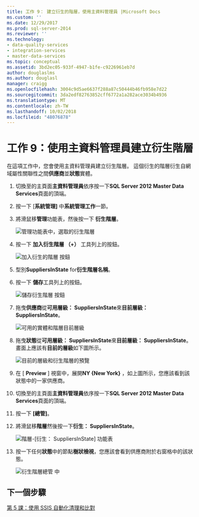 ```yaml
---
title: 工作 9： 建立衍生的階層，使用主資料管理員 |Microsoft Docs
ms.custom: ''
ms.date: 12/29/2017
ms.prod: sql-server-2014
ms.reviewer: ''
ms.technology:
- data-quality-services
- integration-services
- master-data-services
ms.topic: conceptual
ms.assetid: 3bd2ec05-933f-4947-b1fe-c9226961eb7d
author: douglaslms
ms.author: douglasl
manager: craigg
ms.openlocfilehash: 3004c9d5ae6637f288a87c50444b46fb958e7d22
ms.sourcegitcommit: 3da2edf82763852cff6772a1a282ace3034b4936
ms.translationtype: MT
ms.contentlocale: zh-TW
ms.lasthandoff: 10/02/2018
ms.locfileid: "48076878"
---
```

# <a name="task-9-creating-a-derived-hierarchy-using-master-data-manager"></a>工作 9：使用主資料管理員建立衍生階層
  在這項工作中，您會使用主資料管理員建立衍生階層。 這個衍生的階層衍生自網域屬性關聯性之間**供應商**並**狀態**實體。  
  
1.  切換至的主頁面**主資料管理員**依序按一下**SQL Server 2012 Master Data Services**頁面的頂端。  
  
2.  按一下 [**系統管理]** 中**系統管理工作**一節。  
  
3.  將滑鼠移**管理**功能表，然後按一下 **衍生階層**。  
  
     ![管理功能表中，選取的衍生階層](../../2014/tutorials/media/et-creatingaderivedhierarchyusingmdm-01.jpg "管理功能表中，選取的衍生階層")  
  
4.  按一下 **加入衍生階層 （+）** 工具列上的按鈕。  
  
     ![加入衍生的階層 按鈕](../../2014/tutorials/media/et-creatingaderivedhierarchyusingmdm-02.jpg "加入衍生的階層 按鈕")  
  
5.  型別**SuppliersInState** for**衍生階層名稱**。  
  
6.  按一下 **儲存**工具列上的按鈕。  
  
     ![儲存衍生階層 按鈕](../../2014/tutorials/media/et-creatingaderivedhierarchyusingmdm-03.jpg "儲存衍生階層 按鈕")  
  
7.  拖曳**供應商**從**可用層級： SuppliersInState**來**目前層級： SuppliersInState**。  
  
     ![可用的實體和階層目前層級](../../2014/tutorials/media/et-creatingaderivedhierarchyusingmdm-04.jpg "可用的實體和階層目前層級")  
  
8.  拖曳**狀態**從**可用層級： SuppliersInState**來**目前層級： SuppliersInState**。 畫面上應該有**目前的層級**如下圖所示。  
  
     ![目前的層級和衍生階層的預覽](../../2014/tutorials/media/et-creatingaderivedhierarchyusingmdm-05.jpg "目前層級與預覽衍生階層")  
  
9. 在 [ **Preview** ] 視窗中，展開**NY {New York}** ，如上圖所示，您應該看到該狀態中的一家供應商。  
  
10. 切換至的主頁面**主資料管理員**依序按一下**SQL Server 2012 Master Data Services**頁面的頂端。  
  
11. 按一下 **[總管]**。  
  
12. 將滑鼠移**階層**然後按一下**衍生： SuppliersInState**。  
  
     ![階層-[衍生： SuppliersInState] 功能表](../../2014/tutorials/media/et-creatingaderivedhierarchyusingmdm-06.jpg "階層-[衍生： SuppliersInState] 功能表")  
  
13. 按一下任何**狀態**中的節點**樹狀檢視**，您應該會看到供應商附於右窗格中的該狀態。  
  
     ![衍生階層總管 中](../../2014/tutorials/media/et-creatingaderivedhierarchyusingmdm-07.jpg "衍生階層總管 中")  
  
## <a name="next-step"></a>下一個步驟  
 [第 5 課：使用 SSIS 自動化清理和比對](../../2014/tutorials/lesson-5-automating-the-cleansing-and-matching-using-ssis.md)  
  
  

